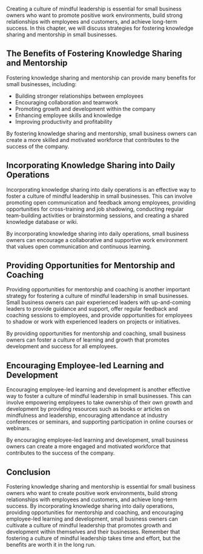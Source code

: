 
Creating a culture of mindful leadership is essential for small business owners who want to promote positive work environments, build strong relationships with employees and customers, and achieve long-term success. In this chapter, we will discuss strategies for fostering knowledge sharing and mentorship in small businesses.

The Benefits of Fostering Knowledge Sharing and Mentorship
----------------------------------------------------------

Fostering knowledge sharing and mentorship can provide many benefits for small businesses, including:

* Building stronger relationships between employees
* Encouraging collaboration and teamwork
* Promoting growth and development within the company
* Enhancing employee skills and knowledge
* Improving productivity and profitability

By fostering knowledge sharing and mentorship, small business owners can create a more skilled and motivated workforce that contributes to the success of the company.

Incorporating Knowledge Sharing into Daily Operations
-----------------------------------------------------

Incorporating knowledge sharing into daily operations is an effective way to foster a culture of mindful leadership in small businesses. This can involve promoting open communication and feedback among employees, providing opportunities for cross-training and job shadowing, conducting regular team-building activities or brainstorming sessions, and creating a shared knowledge database or wiki.

By incorporating knowledge sharing into daily operations, small business owners can encourage a collaborative and supportive work environment that values open communication and continuous learning.

Providing Opportunities for Mentorship and Coaching
---------------------------------------------------

Providing opportunities for mentorship and coaching is another important strategy for fostering a culture of mindful leadership in small businesses. Small business owners can pair experienced leaders with up-and-coming leaders to provide guidance and support, offer regular feedback and coaching sessions to employees, and provide opportunities for employees to shadow or work with experienced leaders on projects or initiatives.

By providing opportunities for mentorship and coaching, small business owners can foster a culture of learning and growth that promotes development and success for all employees.

Encouraging Employee-led Learning and Development
-------------------------------------------------

Encouraging employee-led learning and development is another effective way to foster a culture of mindful leadership in small businesses. This can involve empowering employees to take ownership of their own growth and development by providing resources such as books or articles on mindfulness and leadership, encouraging attendance at industry conferences or seminars, and supporting participation in online courses or webinars.

By encouraging employee-led learning and development, small business owners can create a more engaged and motivated workforce that contributes to the success of the company.

Conclusion
----------

Fostering knowledge sharing and mentorship is essential for small business owners who want to create positive work environments, build strong relationships with employees and customers, and achieve long-term success. By incorporating knowledge sharing into daily operations, providing opportunities for mentorship and coaching, and encouraging employee-led learning and development, small business owners can cultivate a culture of mindful leadership that promotes growth and development within themselves and their businesses. Remember that fostering a culture of mindful leadership takes time and effort, but the benefits are worth it in the long run.

